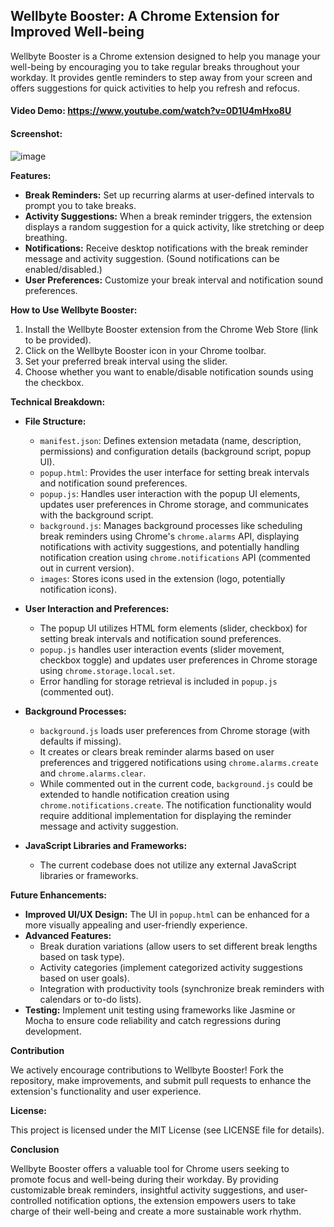 ## Wellbyte Booster: A Chrome Extension for Improved Well-being

Wellbyte Booster is a Chrome extension designed to help you manage your well-being by encouraging you to take regular breaks throughout your workday. It provides gentle reminders to step away from your screen and offers suggestions for quick activities to help you refresh and refocus.

#### Video Demo: <https://www.youtube.com/watch?v=0D1U4mHxo8U>

#### Screenshot:

![image](https://github.com/basuabhirup/wellbyte-booster/assets/69730155/149bb6de-495c-4037-a099-3baaeddfc2e6)


**Features:**

- **Break Reminders:** Set up recurring alarms at user-defined intervals to prompt you to take breaks.
- **Activity Suggestions:** When a break reminder triggers, the extension displays a random suggestion for a quick activity, like stretching or deep breathing.
- **Notifications:** Receive desktop notifications with the break reminder message and activity suggestion. (Sound notifications can be enabled/disabled.)
- **User Preferences:** Customize your break interval and notification sound preferences.

**How to Use Wellbyte Booster:**

1. Install the Wellbyte Booster extension from the Chrome Web Store (link to be provided).
2. Click on the Wellbyte Booster icon in your Chrome toolbar.
3. Set your preferred break interval using the slider.
4. Choose whether you want to enable/disable notification sounds using the checkbox.

**Technical Breakdown:**

- **File Structure:**

  - `manifest.json`: Defines extension metadata (name, description, permissions) and configuration details (background script, popup UI).
  - `popup.html`: Provides the user interface for setting break intervals and notification sound preferences.
  - `popup.js`: Handles user interaction with the popup UI elements, updates user preferences in Chrome storage, and communicates with the background script.
  - `background.js`: Manages background processes like scheduling break reminders using Chrome's `chrome.alarms` API, displaying notifications with activity suggestions, and potentially handling notification creation using `chrome.notifications` API (commented out in current version).
  - `images`: Stores icons used in the extension (logo, potentially notification icons).

- **User Interaction and Preferences:**

  - The popup UI utilizes HTML form elements (slider, checkbox) for setting break intervals and notification sound preferences.
  - `popup.js` handles user interaction events (slider movement, checkbox toggle) and updates user preferences in Chrome storage using `chrome.storage.local.set`.
  - Error handling for storage retrieval is included in `popup.js` (commented out).

- **Background Processes:**

  - `background.js` loads user preferences from Chrome storage (with defaults if missing).
  - It creates or clears break reminder alarms based on user preferences and triggered notifications using `chrome.alarms.create` and `chrome.alarms.clear`.
  - While commented out in the current code, `background.js` could be extended to handle notification creation using `chrome.notifications.create`. The notification functionality would require additional implementation for displaying the reminder message and activity suggestion.

- **JavaScript Libraries and Frameworks:**
  - The current codebase does not utilize any external JavaScript libraries or frameworks.

**Future Enhancements:**

- **Improved UI/UX Design:** The UI in `popup.html` can be enhanced for a more visually appealing and user-friendly experience.
- **Advanced Features:**
  - Break duration variations (allow users to set different break lengths based on task type).
  - Activity categories (implement categorized activity suggestions based on user goals).
  - Integration with productivity tools (synchronize break reminders with calendars or to-do lists).
- **Testing:** Implement unit testing using frameworks like Jasmine or Mocha to ensure code reliability and catch regressions during development.

**Contribution**

We actively encourage contributions to Wellbyte Booster! Fork the repository, make improvements, and submit pull requests to enhance the extension's functionality and user experience.

**License:**

This project is licensed under the MIT License (see LICENSE file for details).

**Conclusion**

Wellbyte Booster offers a valuable tool for Chrome users seeking to promote focus and well-being during their workday. By providing customizable break reminders, insightful activity suggestions, and user-controlled notification options, the extension empowers users to take charge of their well-being and create a more sustainable work rhythm.
